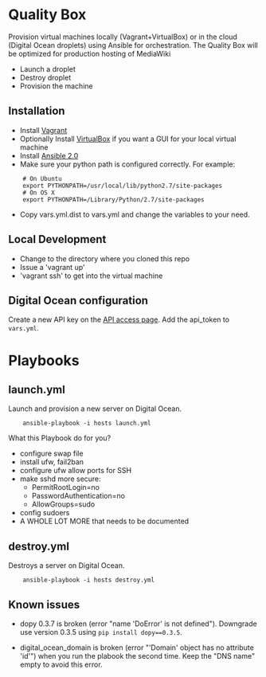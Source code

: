 Quality Box
=======================

Provision virtual machines locally (Vagrant+VirtualBox) or in the cloud (Digital Ocean droplets) using Ansible for orchestration.  The Quality Box will be optimized for production hosting of MediaWiki


* Launch a droplet
* Destroy droplet
* Provision the machine


Installation
------------

* Install [Vagrant](https://www.vagrantup.com/)
* Optionally Install [VirtualBox](https://www.virtualbox.org/) if you want a GUI for your local virtual machine
* Install [Ansible 2.0](http://docs.ansible.com/ansible/intro_installation.html)
* Make sure your python path is configured correctly. For example:

```
    # On Ubuntu
    export PYTHONPATH=/usr/local/lib/python2.7/site-packages
    # On OS X
    export PYTHONPATH=/Library/Python/2.7/site-packages
```

* Copy vars.yml.dist to vars.yml and change the variables to your need.

Local Development
-----------------

* Change to the directory where you cloned this repo
* Issue a 'vagrant up'
* 'vagrant ssh' to get into the virtual machine

Digital Ocean configuration
---------------------------

Create a new API key on the [API access page](https://cloud.digitalocean.com/api_access). 
Add the api_token to `vars.yml`.


Playbooks
=========

launch.yml
----------

Launch and provision a new server on Digital Ocean.

```
    ansible-playbook -i hosts launch.yml
```

What this Playbook do for you?

- configure swap file
- install ufw, fail2ban
- configure ufw allow ports for SSH
- make sshd more secure: 
  - PermitRootLogin=no
  - PasswordAuthentication=no
  - AllowGroups=sudo
- config sudoers
- A WHOLE LOT MORE that needs to be documented

destroy.yml
-----------

Destroys a server on Digital Ocean.

```
    ansible-playbook -i hosts destroy.yml
```

Known issues
------------

* dopy 0.3.7 is broken (error "name 'DoError' is not defined").
  Downgrade use version 0.3.5 using `pip install dopy==0.3.5`.

* digital_ocean_domain is broken (error "'Domain' object has no attribute 'id'") when you run the plabook the second time.
  Keep the "DNS name" empty to avoid this error.

